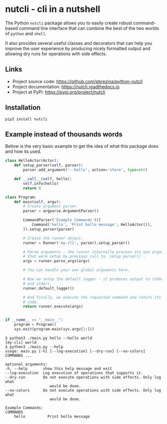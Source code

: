 # nutcli - cli in a nutshell

The Python ``nutcli`` package allows you to easily create robust command-based
command line interface that can combine the best of the two worlds of
``python`` and ``shell``.

It also provides several useful classes and decorators that can help you improve
the user experience by producing nicely formatted output and allowing dry runs
for operations with side effects.

## Links

* Project source code: https://github.com/pbrezina/python-nutcli
* Project documentation: https://nutcli.readthedocs.io
* Project at PyPi: https://pypi.org/project/nutcli

## Installation

```
pip3 install nutcli
```

## Example instead of thousands words

Bellow is the very basic example to get the idea of what this package does and
how its used.

```python
class HelloActor(Actor):
    def setup_parser(self, parser):
        parser.add_argument('--hello', action='store', type=str)

    def __call__(self, hello):
        self.info(hello)
        return 0

class Program:
    def main(self, argv):
        # Create argument parser.
        parser = argparse.ArgumentParser()

        CommandParser('Example Commands')([
            Command('hello', 'Print hello message', HelloActor()),
        ]).setup_parser(parser)

        # Create the runner object.
        runner = Runner('my-cli', parser).setup_parser()

        # Parse arguments - the runner internally process its own arguments
        # that were setup by previous call to `setup_parser()`.
        args = runner.parse_args(argv)

        # You can handle your own global arguments here.

        # Now we setup the default logger - it produces output to stdout
        # and stderr.
        runner.default_logger()

        # And finally, we execute the requested command and return its exit
        # code.
        return runner.execute(args)


if __name__ == "__main__":
    program = Program()
    sys.exit(program.main(sys.argv[1:]))
```

```console
$ python3 ./main.py hello --hello world
[my-cli] world
$ python3 ./main.py --help
usage: main.py [-h] [--log-execution] [--dry-run] [--no-colors] COMMANDS ...

optional arguments:
-h, --help       show this help message and exit
--log-execution  Log execution of operations that supports it.
--dry-run        Do not execute operations with side effects. Only log what
                    would be done.
--no-colors      Do not execute operations with side effects. Only log what
                    would be done.

Example Commands:
COMMANDS
    hello          Print hello message
```